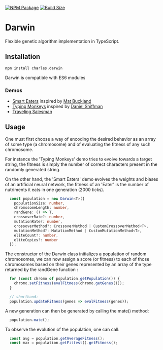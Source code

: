 [![NPM Package][npm]][npm-url]
[![Build Size][build-size]][build-size-url]

# Darwin

Flexible genetic algorithm implementation in TypeScript.

## Installation

```bash
npm install charles.darwin
```

Darwin is compatible with ES6 modules

### Demos

- [Smart Eaters](https://nathsou.github.io/Darwin/SmartEaters/) inspired by [Mat Buckland](http://www.ai-junkie.com/ann/evolved/nnt1.html)
- [Typing Monkeys](https://nathsou.github.io/Darwin/TypingMonkeys/) inspired by [Daniel Shiffman](http://natureofcode.com/book/chapter-9-the-evolution-of-code/)
- [Traveling Salesman](https://nathsou.github.io/Darwin/TSP/)

## Usage

One must first choose a way of encoding the desired behavior as an array of some type (a chromosome) and of evaluating the fitness of any such chromosome.

For instance the 'Typing Monkeys' demo tries to evolve towards a target string, the fitness is simply the number of correct characters present in the randomly generated string.

On the other hand, the 'Smart Eaters' demo evolves the weights and biases of an artificial neural network, the fitness of an 'Eater' is the number of nutriments it eats in one generation (2000 ticks).

```typescript
  const population = new Darwin<T>({
    populationSize: number,
    chromosomeLength: number,
    randGene: () => T,
    crossoverRate?: number,
    mutationRate?: number,
    crossoverMethod?: CrossoverMethod | CustomCrossoverMethod<T>,
    mutationMethod?: MutationMethod | CustomMutationMethod<T>,
    eliteCount?: number,
    eliteCopies?: number
  });
```

The constructor of the Darwin class initializes a population of random chromosomes, we can now assign a score (or fitness) to each of those chromosomes based on their genes represented by an array of the type returned by the randGene function :

```typescript
  for (const chromo of population.getPopulation()) {
    chromo.setFitness(evalFitness(chromo.getGenes()));
  }

  // shorthand:
  population.updateFitness(genes => evalFitness(genes));
```

A new generation can then be generated by calling the mate() method:

```typescript
  population.mate();
```

To observe the evolution of the population, one can call:

```typescript
  const avg = population.getAverageFitness();
  const max = population.getFittest().getFitness();
```

[npm]: https://img.shields.io/npm/v/charles.darwin
[npm-url]: https://www.npmjs.com/package/charles.darwin
[build-size]: https://badgen.net/bundlephobia/minzip/charles.darwin
[build-size-url]: https://bundlephobia.com/result?p=charles.darwin